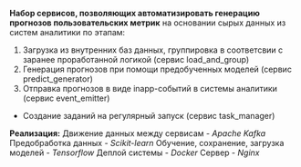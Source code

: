 **Набор сервисов, позволяющих автоматизировать генерацию прогнозов пользовательских метрик** на основании сырых данных из систем аналитики по этапам:

1. Загрузка из внутренних баз данных, группировка в соответсвии с заранее проработанной логикой (сервис load_and_group)
2. Генерация прогнозов при помощи предобученных моделей (сервис predict_generator)
3. Отправка прогнозов в виде inapp-событий в системы аналитики (сервис event_emitter)

+ Создание заданий на регулярный запуск (сервис task_manager)

**Реализация:**
Движение данных между сервисам - *Apache Kafka*
Предобработка данных - *Scikit-learn*
Обучение, сохранение, загрузка моделей - *Tensorflow*
Деплой системы - *Docker*
Сервер - *Nginx*

